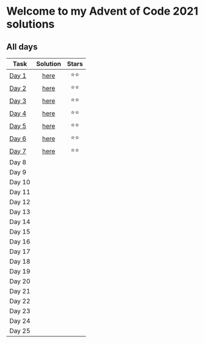 # Welcome to my Advent of Code 2021 solutions

## All days

| Task | Solution | Stars |
| ------------- | :-------------: | :----: |
| [Day 1](https://adventofcode.com/2021/day/1) | [here](https://github.com/ZoltePudeleczko/AdventofCode2021/blob/main/src/day1.py) | :star::star: |
| [Day 2](https://adventofcode.com/2021/day/2) | [here](https://github.com/ZoltePudeleczko/AdventofCode2021/blob/main/src/day2.py) | :star::star: |
| [Day 3](https://adventofcode.com/2021/day/3) | [here](https://github.com/ZoltePudeleczko/AdventofCode2021/blob/main/src/day3.py) | :star::star: |
| [Day 4](https://adventofcode.com/2021/day/4) | [here](https://github.com/ZoltePudeleczko/AdventofCode2021/blob/main/src/day4.py) | :star::star: |
| [Day 5](https://adventofcode.com/2021/day/5) | [here](https://github.com/ZoltePudeleczko/AdventofCode2021/blob/main/src/day5.py) | :star::star: |
| [Day 6](https://adventofcode.com/2021/day/6) | [here](https://github.com/ZoltePudeleczko/AdventofCode2021/blob/main/src/day6.py) | :star::star: |
| [Day 7](https://adventofcode.com/2021/day/7) | [here](https://github.com/ZoltePudeleczko/AdventofCode2021/blob/main/src/day7.py) | :star::star: |
| Day 8 |
| Day 9 |
| Day 10 |
| Day 11 |
| Day 12 |
| Day 13 |
| Day 14 |
| Day 15 |
| Day 16 |
| Day 17 |
| Day 18 |
| Day 19 |
| Day 20 |
| Day 21 |
| Day 22 |
| Day 23 |
| Day 24 |
| Day 25 |
